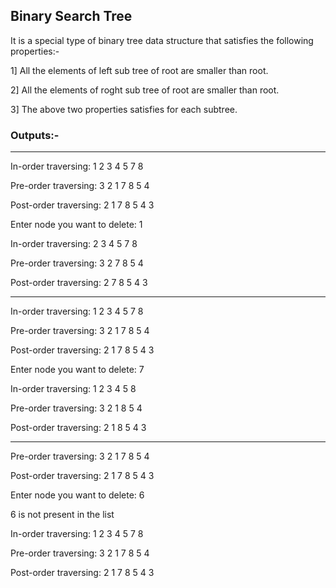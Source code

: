 ## Binary Search Tree

It is a special type of binary tree data structure that satisfies the following properties:- 

1] All the elements of left sub tree of root are smaller than root.

2] All the elements of roght sub tree of root are smaller than root.

3] The above two properties satisfies for each subtree.

### Outputs:-

______________________________________________________________________________________

In-order traversing: 1 2 3 4 5 7 8

Pre-order traversing: 3 2 1 7 8 5 4

Post-order traversing: 2 1 7 8 5 4 3

Enter node you want to delete: 1

In-order traversing: 2 3 4 5 7 8

Pre-order traversing: 3 2 7 8 5 4

Post-order traversing: 2 7 8 5 4 3

________________________________________________________________________________________

In-order traversing: 1 2 3 4 5 7 8

Pre-order traversing: 3 2 1 7 8 5 4

Post-order traversing: 2 1 7 8 5 4 3

Enter node you want to delete: 7

In-order traversing: 1 2 3 4 5 8

Pre-order traversing: 3 2 1 8 5 4

Post-order traversing: 2 1 8 5 4 3

________________________________________________________________________________________

Pre-order traversing: 3 2 1 7 8 5 4

Post-order traversing: 2 1 7 8 5 4 3

Enter node you want to delete: 6

6 is not present in the list

In-order traversing: 1 2 3 4 5 7 8

Pre-order traversing: 3 2 1 7 8 5 4

Post-order traversing: 2 1 7 8 5 4 3
